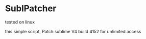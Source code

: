 # SublPatcher

tested on linux

this simple script, Patch sublime V4 build 4152 for unlimited access
